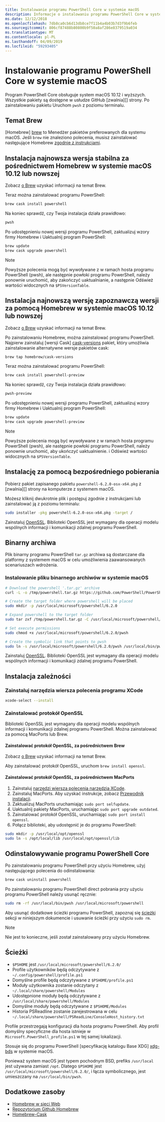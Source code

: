 ```yaml
---
title: Instalowanie programu PowerShell Core w systemie macOS
description: Informacje o instalowaniu programu PowerShell Core w systemie macOS
ms.date: 12/12/2018
ms.openlocfilehash: 7db8ca0cb6d13db8ce7f11b4a4b03b7d3f9b6feb
ms.sourcegitcommit: 806cf87488b80800b9f50a8af286e8379519a034
ms.translationtype: MT
ms.contentlocale: pl-PL
ms.lasthandoff: 04/09/2019
ms.locfileid: "59293405"
---
```

# <a name="installing-powershell-core-on-macos"></a>Instalowanie programu PowerShell Core w systemie macOS

Program PowerShell Core obsługuje system macOS 10.12 i wyższych.
Wszystkie pakiety są dostępne w usłudze GitHub [zwalnia][] strony.
Po zainstalowaniu pakietu Uruchom `pwsh` z poziomu terminalu.

## <a name="about-brew"></a>Temat Brew

[Homebrew] [ brew] to Menedżer pakietów preferowanych dla systemu macOS.
Jeśli `brew` nie znaleziono polecenia, musisz zainstalować następujące Homebrew [zgodnie z instrukcjami][brew].

## <a name="installation-of-latest-stable-release-via-homebrew-on-macos-1012-or-higher"></a>Instalacja najnowsza wersja stabilna za pośrednictwem Homebrew w systemie macOS 10.12 lub nowszej

Zobacz [o Brew](#about-brew) uzyskać informacji na temat Brew.

Teraz można zainstalować programu PowerShell:

```sh
brew cask install powershell
```

Na koniec sprawdź, czy Twoja instalacja działa prawidłowo:

```sh
pwsh
```

Po udostępnieniu nowej wersji programu PowerShell, zaktualizuj wzory firmy Homebrew i Uaktualnij program PowerShell:

```sh
brew update
brew cask upgrade powershell
```

> [!NOTE]
> Powyższe polecenia mogą być wywoływane z w ramach hosta programu PowerShell (pwsh), ale następnie powłoki programu PowerShell, należy ponownie uruchomić, aby zakończyć uaktualnianie, a następnie Odśwież wartości widocznych na `$PSVersionTable`.

[brew]: http://brew.sh/

## <a name="installation-of-latest-preview-release-via-homebrew-on-macos-1012-or-higher"></a>Instalacja najnowszą wersję zapoznawczą wersji za pomocą Homebrew w systemie macOS 10.12 lub nowszej

Zobacz [o Brew](#about-brew) uzyskać informacji na temat Brew.

Po zainstalowaniu Homebrew, można zainstalować programu PowerShell.
Najpierw zainstaluj [wersji Cask] [ cask-versions] pakiet, który umożliwia zainstalowanie alternatywne wersje pakietów cask:

```sh
brew tap homebrew/cask-versions
```

Teraz można zainstalować programu PowerShell:

```sh
brew cask install powershell-preview
```

Na koniec sprawdź, czy Twoja instalacja działa prawidłowo:

```sh
pwsh-preview
```

Po udostępnieniu nowej wersji programu PowerShell, zaktualizuj wzory firmy Homebrew i Uaktualnij program PowerShell:

```sh
brew update
brew cask upgrade powershell-preview
```

> [!NOTE]
> Powyższe polecenia mogą być wywoływane z w ramach hosta programu PowerShell (pwsh), ale następnie powłoki programu PowerShell, należy ponownie uruchomić, aby ukończyć uaktualnienie.
> i Odśwież wartości widocznych na `$PSVersionTable`.

## <a name="installation-via-direct-download"></a>Instalację za pomocą bezpośredniego pobierania

Pobierz pakiet zapisanego pakietu
`powershell-6.2.0-osx-x64.pkg`
z [zwalnia][] strony na komputerze z systemem macOS.

Możesz kliknij dwukrotnie plik i postępuj zgodnie z instrukcjami lub zainstalować ją z poziomu terminalu:

```sh
sudo installer -pkg powershell-6.2.0-osx-x64.pkg -target /
```

Zainstaluj [OpenSSL](#install-openssl). Biblioteki OpenSSL jest wymagany dla operacji modelu wspólnych informacji i komunikacji zdalnej programu PowerShell.

## <a name="binary-archives"></a>Binarny archiwa

Plik binarny programu PowerShell `tar.gz` archiwa są dostarczane dla platformy z systemem macOS w celu umożliwienia zaawansowanych scenariuszach wdrożenia.

### <a name="installing-binary-archives-on-macos"></a>Instalowanie pliku binarnego archiwów w systemie macOS

```sh
# Download the powershell '.tar.gz' archive
curl -L -o /tmp/powershell.tar.gz https://github.com/PowerShell/PowerShell/releases/download/v6.2.0/powershell-6.2.0-osx-x64.tar.gz

# Create the target folder where powershell will be placed
sudo mkdir -p /usr/local/microsoft/powershell/6.2.0

# Expand powershell to the target folder
sudo tar zxf /tmp/powershell.tar.gz -C /usr/local/microsoft/powershell/6.2.0

# Set execute permissions
sudo chmod +x /usr/local/microsoft/powershell/6.2.0/pwsh

# Create the symbolic link that points to pwsh
sudo ln -s /usr/local/microsoft/powershell/6.2.0/pwsh /usr/local/bin/pwsh
```

Zainstaluj [OpenSSL](#install-openssl). Biblioteki OpenSSL jest wymagany dla operacji modelu wspólnych informacji i komunikacji zdalnej programu PowerShell.

## <a name="installing-dependencies"></a>Instalacja zależności

### <a name="install-xcode-command-line-tools"></a>Zainstaluj narzędzia wiersza polecenia programu XCode

```sh
xcode-select --install
```

### <a name="install-openssl"></a>Zainstalować protokół OpenSSL

Biblioteki OpenSSL jest wymagany dla operacji modelu wspólnych informacji i komunikacji zdalnej programu PowerShell. Można zainstalować za pomocą MacPorts lub Brew.

#### <a name="install-openssl-via-brew"></a>Zainstalować protokół OpenSSL, za pośrednictwem Brew

Zobacz [o Brew](#about-brew) uzyskać informacji na temat Brew.

Aby zainstalować protokół OpenSSL, uruchom `brew install openssl`.

#### <a name="install-openssl-via-macports"></a>Zainstalować protokół OpenSSL, za pośrednictwem MacPorts

1. Zainstaluj [narzędzi wiersza polecenia narzędzia XCode](#install-xcode-command-line-tools).
1. Zainstaluj MacPorts.
   Aby uzyskać instrukcje, zobacz [Przewodnik instalacji](https://guide.macports.org/chunked/installing.macports.html).
1. Zaktualizuj MacPorts uruchamiając `sudo port selfupdate`.
1. Uaktualnij pakiety MacPorts, uruchamiając `sudo port upgrade outdated`.
1. Zainstalować protokół OpenSSL, uruchamiając `sudo port install openssl`.
1. Połącz biblioteki, aby udostępnić je do programu PowerShell:

```sh
sudo mkdir -p /usr/local/opt/openssl
sudo ln -s /opt/local/lib /usr/local/opt/openssl/lib
```

## <a name="uninstalling-powershell-core"></a>Odinstalowywanie programu PowerShell Core

Po zainstalowaniu programu PowerShell przy użyciu Homebrew, użyj następującego polecenia do odinstalowania:

```sh
brew cask uninstall powershell
```

Po zainstalowaniu programu PowerShell direct pobrania przy użyciu programu PowerShell należy usunąć ręcznie:

```sh
sudo rm -rf /usr/local/bin/pwsh /usr/local/microsoft/powershell
```

Aby usunąć dodatkowe ścieżki programu PowerShell, zapoznaj się [ścieżki](#paths) sekcji w niniejszym dokumencie i usuwanie ścieżki przy użyciu `sudo rm`.

> [!NOTE]
> Nie jest to konieczne, jeśli został zainstalowany przy użyciu Homebrew.

## <a name="paths"></a>Ścieżki

* `$PSHOME` jest `/usr/local/microsoft/powershell/6.2.0/`
* Profile użytkowników będą odczytywane z `~/.config/powershell/profile.ps1`
* Domyślne profile będą odczytywane z `$PSHOME/profile.ps1`
* Moduły użytkownika zostanie odczytany z `~/.local/share/powershell/Modules`
* Udostępnione moduły będą odczytywane z `/usr/local/share/powershell/Modules`
* Domyślne moduły będą odczytywane z `$PSHOME/Modules`
* Historia PSReadline zostanie zarejestrowana w celu `~/.local/share/powershell/PSReadLine/ConsoleHost_history.txt`

Profile przestrzegają konfiguracji dla hosta programu PowerShell.
Aby profil domyślny specyficzne dla hosta istnieje w `Microsoft.PowerShell_profile.ps1` w tej samej lokalizacji.

Stosuje się do programu PowerShell [specyfikację katalogu Base XDG] [ xdg-bds] w systemie macOS.

Ponieważ system macOS jest typem pochodnym BSD, prefiks `/usr/local` jest używana zamiast `/opt`.
Dlatego `$PSHOME` jest `/usr/local/microsoft/powershell/6.2.0/`, i łącza symbolicznego, jest umieszczany na `/usr/local/bin/pwsh`.

## <a name="additional-resources"></a>Dodatkowe zasoby

* [Homebrew w sieci Web][brew]
* [Repozytorium Github Homebrew][GitHub]
* [Homebrew-Cask][cask]

[brew]: http://brew.sh/
[Cask]: https://github.com/Homebrew/homebrew-cask
[cask-versions]: https://github.com/Homebrew/homebrew-cask-versions
[GitHub]: https://github.com/Homebrew
[Wersje]: https://github.com/PowerShell/PowerShell/releases/latest
[xdg-bds]: https://specifications.freedesktop.org/basedir-spec/basedir-spec-latest.html
